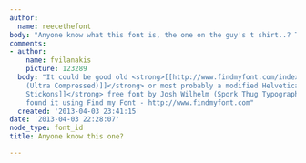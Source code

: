 ```yaml
---
author:
  name: reecethefont
body: "Anyone know what this font is, the one on the guy's t shirt..? Thanks in advance...\r\n\r\n[img:sites/default/files/old-images/537818_413393282082445_1168215689_n_5431.jpg]"
comments:
- author:
    name: fvilanakis
    picture: 123289
  body: "It could be good old <strong>[[http://www.findmyfont.com/index.php/fonts/font-preview?fset=Linotype&ffam=Helvetica%20Ultra%20Compressed%20-%20Regular&fid=74fc282ac1937b053f409b3b70eb1bb6&fsize=60&text=RAGGED&wrap=2|Helvetica
    (Ultra Compressed)]]</strong> or most probably a modified Helvetica like <strong>[[http://www.findmyfont.com/index.php/fonts/font-preview?fset=Dafont-2&ffam=Vinyl%20Stickons%20-%20Regular&fid=315c03e5da1f165d836f74130c2eed31&fsize=60&text=RAGGED&wrap=2|Vinyl
    Stickons]]</strong> free font by Josh Wilhelm (Spork Thug Typography)\r\n\r\n-----------------------------------------------\r\nI
    found it using Find my Font - http://www.findmyfont.com"
  created: '2013-04-03 23:41:15'
date: '2013-04-03 22:28:07'
node_type: font_id
title: Anyone know this one?

---
```

